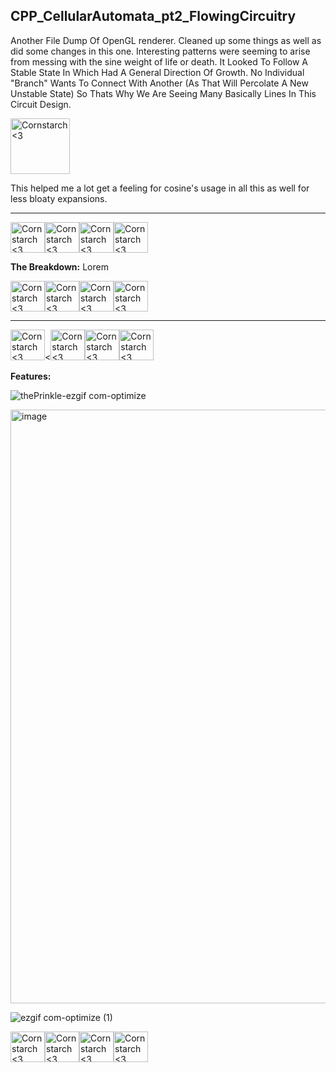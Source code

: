 **CPP_CellularAutomata_pt2_FlowingCircuitry**
-----------------------
Another File Dump Of OpenGL renderer. Cleaned up some things as well as did some changes in this one. Interesting patterns were seeming to arise from messing with the sine weight of life or death. It Looked To Follow A Stable State In Which Had A General Direction Of Growth. No Individual "Branch" Wants To Connect With Another (As That Will Percolate A New Unstable State) So Thats Why We Are Seeing Many Basically Lines In This Circuit Design.

<img src="https://github.com/Kingerthanu/CPP_CellularAutomata_pt2_FlowingCircuitry/assets/76754592/b8738334-f6e0-40c1-b152-699d03abb5cc" alt="Cornstarch <3" width="95" height="89">

 This helped me a lot get a feeling for cosine's usage in all this as well for less bloaty expansions.

----------------------------------------------------------------------------

<img src="https://github.com/Kingerthanu/CPP_CellularAutomata_pt2_FlowingCircuitry/assets/76754592/8bf1a4d0-e437-4864-ad6f-c3f9b23776af" alt="Cornstarch <3" width="55" height="49"><img src="https://github.com/Kingerthanu/CPP_CellularAutomata_pt2_FlowingCircuitry/assets/76754592/8bf1a4d0-e437-4864-ad6f-c3f9b23776af" alt="Cornstarch <3" width="55" height="49"><img src="https://github.com/Kingerthanu/CPP_CellularAutomata_pt2_FlowingCircuitry/assets/76754592/8bf1a4d0-e437-4864-ad6f-c3f9b23776af" alt="Cornstarch <3" width="55" height="49"><img src="https://github.com/Kingerthanu/CPP_CellularAutomata_pt2_FlowingCircuitry/assets/76754592/8bf1a4d0-e437-4864-ad6f-c3f9b23776af" alt="Cornstarch <3" width="55" height="49">


**The Breakdown:**
 Lorem


<img src="https://github.com/Kingerthanu/CPP_CellularAutomata_pt2_FlowingCircuitry/assets/76754592/06482a50-ddba-44ff-aed5-d97c381d5d43" alt="Cornstarch <3" width="55" height="49"><img src="https://github.com/Kingerthanu/CPP_CellularAutomata_pt2_FlowingCircuitry/assets/76754592/06482a50-ddba-44ff-aed5-d97c381d5d43" alt="Cornstarch <3" width="55" height="49"><img src="https://github.com/Kingerthanu/CPP_CellularAutomata_pt2_FlowingCircuitry/assets/76754592/06482a50-ddba-44ff-aed5-d97c381d5d43" alt="Cornstarch <3" width="55" height="49"><img src="https://github.com/Kingerthanu/CPP_CellularAutomata_pt2_FlowingCircuitry/assets/76754592/06482a50-ddba-44ff-aed5-d97c381d5d43" alt="Cornstarch <3" width="55" height="49">


------------------------------------------------------------------------------

<img src="https://github.com/Kingerthanu/CPP_CellularAutomata_pt2_FlowingCircuitry/assets/76754592/9bc5cc1d-cef7-4da0-8c6f-df558dd183e8" alt="Cornstarch <3" width="55" height="49"><<img src="https://github.com/Kingerthanu/CPP_CellularAutomata_pt2_FlowingCircuitry/assets/76754592/9bc5cc1d-cef7-4da0-8c6f-df558dd183e8" alt="Cornstarch <3" width="55" height="49"><img src="https://github.com/Kingerthanu/CPP_CellularAutomata_pt2_FlowingCircuitry/assets/76754592/9bc5cc1d-cef7-4da0-8c6f-df558dd183e8" alt="Cornstarch <3" width="55" height="49"><img src="https://github.com/Kingerthanu/CPP_CellularAutomata_pt2_FlowingCircuitry/assets/76754592/9bc5cc1d-cef7-4da0-8c6f-df558dd183e8" alt="Cornstarch <3" width="55" height="49">


**Features:**

![thePrinkle-ezgif com-optimize](https://github.com/Kingerthanu/CPP_CellularAutomata_pt2_FlowingCircuitry/assets/76754592/7a281e6b-27f8-4e0d-bb50-41a2cb2d8ab1)

<img width="950" alt="image" src="https://github.com/Kingerthanu/CPP_CellularAutomata_pt2_FlowingCircuitry/assets/76754592/e93b7b2d-451a-4a08-98e0-5a29fd9cc792">

![ezgif com-optimize (1)](https://github.com/Kingerthanu/CPP_CellularAutomata_pt2_FlowingCircuitry/assets/76754592/9e55a5de-08c6-4b72-b21f-7c3e48ff35bf)


<img src="https://github.com/Kingerthanu/CPP_CellularAutomata_pt2_FlowingCircuitry/assets/76754592/3dffe04f-4f7e-44e2-bd07-0cd32096ee66" alt="Cornstarch <3" width="55" height="49"><img src="https://github.com/Kingerthanu/CPP_CellularAutomata_pt2_FlowingCircuitry/assets/76754592/3dffe04f-4f7e-44e2-bd07-0cd32096ee66" alt="Cornstarch <3" width="55" height="49"><img src="https://github.com/Kingerthanu/CPP_CellularAutomata_pt2_FlowingCircuitry/assets/76754592/3dffe04f-4f7e-44e2-bd07-0cd32096ee66" alt="Cornstarch <3" width="55" height="49"><img src="https://github.com/Kingerthanu/CPP_CellularAutomata_pt2_FlowingCircuitry/assets/76754592/3dffe04f-4f7e-44e2-bd07-0cd32096ee66" alt="Cornstarch <3" width="55" height="49">
